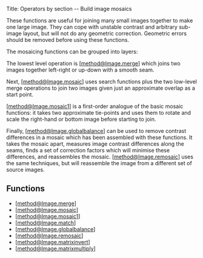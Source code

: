 Title: Operators by section -- Build image mosaics

<!-- libvips/mosaicing -->

These functions are useful for joining many small images together to make one
large image. They can cope with unstable contrast and arbitrary sub-image
layout, but will not do any geometric correction. Geometric errors should be
removed before using these functions.

The mosaicing functions can be grouped into layers:

The lowest level operation is [method@Image.merge] which joins two images
together left-right or up-down with a smooth seam.

Next, [method@Image.mosaic] uses search functions plus the two low-level merge
operations to join two images given just an approximate overlap as a start
point.

[method@Image.mosaic1] is a first-order analogue of the basic mosaic
functions: it takes two approximate tie-points and uses them to rotate and
scale the right-hand or bottom image before starting to join.

Finally, [method@Image.globalbalance] can be used to remove contrast
differences in a mosaic which has been assembled with these functions. It
takes the mosaic apart, measures image contrast differences along the seams,
finds a set of correction factors which will minimise these differences, and
reassembles the mosaic. [method@Image.remosaic] uses the same techniques, but
will reassemble the image from a different set of source images.

## Functions

* [method@Image.merge]
* [method@Image.mosaic]
* [method@Image.mosaic1]
* [method@Image.match]
* [method@Image.globalbalance]
* [method@Image.remosaic]
* [method@Image.matrixinvert]
* [method@Image.matrixmultiply]
